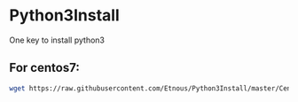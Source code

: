 # Python3Install
One key to install python3

For centos7:
-
``` bash
wget https://raw.githubusercontent.com/Etnous/Python3Install/master/CentOS.sh && chmod 755 CentOS.sh && bash CentOS.sh
```

